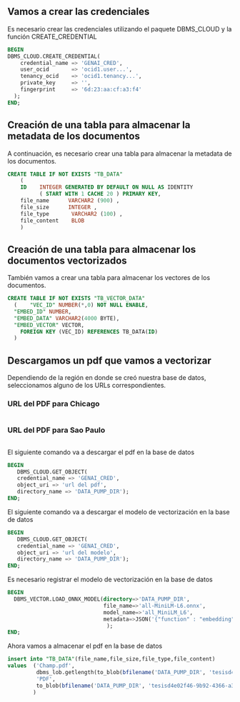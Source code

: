 ## Vamos a crear las credenciales 

Es necesario crear las credenciales utilizando el paquete DBMS_CLOUD y la función CREATE_CREDENTIAL

```sql
BEGIN
DBMS_CLOUD.CREATE_CREDENTIAL(
    credential_name => 'GENAI_CRED',
    user_ocid       => 'ocid1.user...',
    tenancy_ocid    => 'ocid1.tenancy...',
    private_key     => '',
    fingerprint     => '6d:23:aa:cf:a3:f4'
  );
END;
```

## Creación de una tabla para almacenar la metadata de los documentos

A continuación, es necesario crear una tabla para almacenar la metadata de los documentos.

```sql
CREATE TABLE IF NOT EXISTS "TB_DATA"
    ( 
    ID    INTEGER GENERATED BY DEFAULT ON NULL AS IDENTITY 
          ( START WITH 1 CACHE 20 ) PRIMARY KEY, 
    file_name      VARCHAR2 (900) , 
    file_size      INTEGER , 
    file_type       VARCHAR2 (100) , 
    file_content    BLOB
    )
```

## Creación de una tabla para almacenar los documentos vectorizados

También vamos a crear una tabla para almacenar los vectores de los documentos.

```sql
CREATE TABLE IF NOT EXISTS "TB_VECTOR_DATA"
  (    "VEC_ID" NUMBER(*,0) NOT NULL ENABLE,
  "EMBED_ID" NUMBER,
  "EMBED_DATA" VARCHAR2(4000 BYTE),
  "EMBED_VECTOR" VECTOR,
    FOREIGN KEY (VEC_ID) REFERENCES TB_DATA(ID)
  )
```

## Descargamos un pdf que vamos a vectorizar

Dependiendo de la región en donde se creó nuestra base de datos, seleccionamos alguno de los URLs correspondientes.
### URL del PDF para Chicago
```

```
### URL del PDF para Sao Paulo
```

```


El siguiente comando va a descargar el pdf en la base de datos
```sql
BEGIN
   DBMS_CLOUD.GET_OBJECT(
   credential_name => 'GENAI_CRED',
   object_uri => 'url del pdf',
   directory_name => 'DATA_PUMP_DIR');
END;
```

El siguiente comando va a descargar el modelo de vectorización en la base de datos
```sql
BEGIN
   DBMS_CLOUD.GET_OBJECT(
   credential_name => 'GENAI_CRED',
   object_uri => 'url del modelo',
   directory_name => 'DATA_PUMP_DIR');
END;
```

Es necesario registrar el modelo de vectorización en la base de datos
```sql
BEGIN
  DBMS_VECTOR.LOAD_ONNX_MODEL(directory=>'DATA_PUMP_DIR',
                              file_name=>'all-MiniLM-L6.onnx',
                              model_name=>'all_MiniLM_L6',
                              metadata=>JSON('{"function" : "embedding", "embeddingOutput" : "embedding", "input": {"input": ["DATA"]}}')
                               );
END;
```

Ahora vamos a almacenar el pdf en la base de datos
```sql
insert into "TB_DATA"(file_name,file_size,file_type,file_content)  
values  ('Champ.pdf',
         dbms_lob.getlength(to_blob(bfilename('DATA_PUMP_DIR', 'tesisd4e02f46-9b92-4366-a3f2-3bdceb855c2f_Tesis_Interpretando_modelos.pdf'))),
         'PDF', 
         to_blob(bfilename('DATA_PUMP_DIR', 'tesisd4e02f46-9b92-4366-a3f2-3bdceb855c2f_Tesis_Interpretando_modelos.pdf') )
        )
```